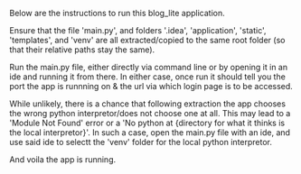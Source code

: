 Below are the instructions to run this blog_lite application.

Ensure that the file 'main.py', and folders '.idea', 'application', 'static', 'templates', and 'venv' are all extracted/copied to the same root folder (so that their relative paths stay the same).

Run the main.py file, either directly via command line or by opening it in an ide and running it from there. 
In either case, once run it should tell you the port the app is runnning on & the url via which login page is to be
accessed.

While unlikely, there is a chance that following extraction the app chooses the wrong python interpretor/does not choose one at all. 
This may lead to a 'Module Not Found' error or a 'No python at {directory for what it thinks is the local interpretor}'.
In such a case, open the main.py file with an ide, and use said ide to selectt the 'venv' folder for
the local python interpretor.

And voila the app is running.